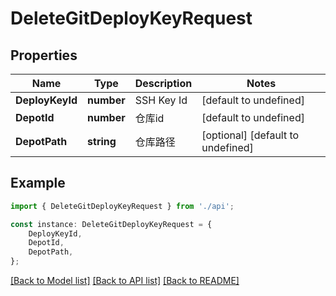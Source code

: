# DeleteGitDeployKeyRequest


## Properties

Name | Type | Description | Notes
------------ | ------------- | ------------- | -------------
**DeployKeyId** | **number** | SSH Key Id | [default to undefined]
**DepotId** | **number** | 仓库id | [default to undefined]
**DepotPath** | **string** | 仓库路径 | [optional] [default to undefined]

## Example

```typescript
import { DeleteGitDeployKeyRequest } from './api';

const instance: DeleteGitDeployKeyRequest = {
    DeployKeyId,
    DepotId,
    DepotPath,
};
```

[[Back to Model list]](../README.md#documentation-for-models) [[Back to API list]](../README.md#documentation-for-api-endpoints) [[Back to README]](../README.md)
